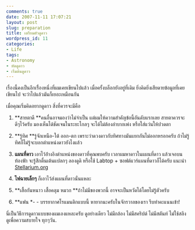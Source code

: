```yaml
---
comments: true
date: 2007-11-11 17:07:21
layout: post
slug: preparation
title: เตรียมตัวดูดาว
wordpress_id: 11
categories:
- Life
tags:
- Astronomy
- หัดดูดาว
- เริ่มต้นดูดาว
---
```


เรื่องนี้คงเป็นอีกเรื่่องหนึ่งที่ผมเคยเขียนไปแล้ว เมื่อครั้งบล็อกยังอยู่ที่เดิม ยิ่งคิดยิ่งเสียดายข้อมูลที่เคยเขียนไป จะว่าไปแล้วมันก็เยอะเหมือนกัน

เมื่อคุณเริ่มคิดอยากดูดาว สิ่งที่ควรจะมีคือ




  1. **สายตาดี **คนอื่นอาจมองว่าไม่จำเป็น แต่ผมให้ความสำคัญข้อนี้อันดับแรกเลย สายตาควรจะดีๆไว้ครับ มองเห็นได้ชัดเจนในระยะไกลๆ จะได้ไม่ต้องลำบากเพ่ง หรือใส่แว่นให้ปวดตา


  2. **รู้ทิศ **รู้จักเหนือ-ใต้ ออก-ตก เพราะว่าดวงดาวกับทิศทางมันแยกกันไม่ออกหรอกครับ ถ้าไม่รู้ทิศก็ไม่รู้จะบอกตำแหน่งดาวยังไงแล้ว


  3. **แผนที่ดาว** เอาไว้อ้่างอิงตำแหน่งของดาวที่คุณพบครับ เวลาผมหาดาวในแผนที่ดาว แล้วเจอบนท้องฟ้า จะรู้สึกตื่นเต้นแปลกๆ ลองดูดิ หรือใช้ Labtop + ซอฟต์แวร์แผนที่ดาวก็ได้ครับ แนะนำ [Stellarium.org](http://stellarium.org)


  4. **ไฟฉายเล็กๆ** ก็เอาไว้ส่งแผนที่ดาวนั่นแหละ


  5. **เสื้อกันหนาว เสื้อคลุม หมวก **ถ้าไม่มีของพวกนี้ อาจจะเป็นหวัดได้โดยไม่รู้ตัวครับ


  6. **แฟน **- -* บรรยากาศโรแมนติกแบบนี้ หายากนะครับในจักรวาลของเรา รีบทำคะแนนเข้า!


นี่เป็นวิธีการดูดาวแบบของผมเองแหละครับ ดูอย่างเดียว ไม่มีกล้อง ไม่มีสคริปต์ ไม่มีสตันท์ ไม่ใช้สลิง ดูเพื่อความสบายใจ ทุกๆวัน.
